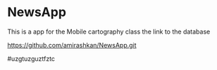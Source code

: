 # NewsApp
This is a app for the Mobile cartography class
the link to the database

https://github.com/amirashkan/NewsApp.git

#uzgtuzguztfztc